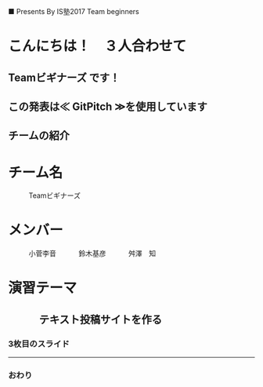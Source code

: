 ■ Presents By IS塾2017 Team beginners
# こんにちは！　３人合わせて
## Teamビギナーズ です！
この発表は≪ GitPitch ≫を使用しています
---
## チームの紹介
# チーム名
　　　Teamビギナーズ
# メンバー
　　　小菅李音
　　　鈴木基彦
　　　舛澤　知
# 演習テーマ
　　　テキスト投稿サイトを作る
---


### 3枚目のスライド


---


### おわり
